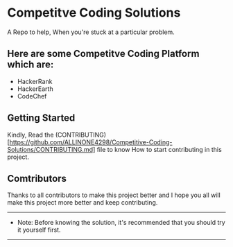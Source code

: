 # Competitve Coding Solutions
A Repo to help, When you're stuck at a particular problem.

## Here are some Competitve Coding Platform which are:
* HackerRank
* HackerEarth
* CodeChef

## Getting Started

Kindly, Read the (CONTRIBUTING)[https://github.com/ALLINONE4298/Competitive-Coding-Solutions/CONTRIBUTING.md] file to know How to start contributing in this project.

## Comtributors

Thanks to all contributors to make this project better and I hope you all will make this project more better and keep contributing.

--------------------------------------------------------------------------------------------
* Note: Before knowing the solution, it's recommended that you should try it yourself first.
--------------------------------------------------------------------------------------------